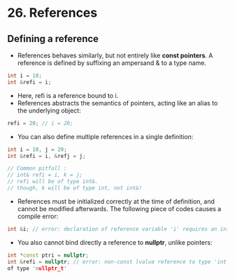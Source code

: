 # 26. References

## Defining a reference

- References behaves similarly, but not entirely like **const pointers**. A reference is defined by suffixing an ampersand & to a type name.
```cpp
int i = 10;
int &refi = i;
```

- Here, refi is a reference bound to i.
- References abstracts the semantics of pointers, acting like an alias to the underlying object:
```cpp
refi = 20; // i = 20;
```

- You can also define multiple references in a single definition:
```cpp
int i = 10, j = 20;
int &refi = i, &refj = j;

// Common pitfall :
// int& refi = i, k = j;
// refi will be of type int&.
// though, k will be of type int, not int&!
```

- References must be initialized correctly at the time of definition, and cannot be modified afterwards. The following piece of codes causes a compile error:
```cpp
int &i; // error: declaration of reference variable 'i' requires an initializer

```
- You also cannot bind directly a reference to **nullptr**, unlike pointers:
```cpp
int *const ptri = nullptr;
int &refi = nullptr; // error: non-const lvalue reference to type 'int' cannot bind to a temporary
of type 'nullptr_t'
```


